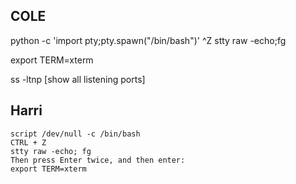COLE
------
python -c 'import pty;pty.spawn("/bin/bash")'
^Z
stty raw -echo;fg

export TERM=xterm

ss -ltnp [show all listening ports]



Harri
---------
```
script /dev/null -c /bin/bash
CTRL + Z
stty raw -echo; fg
Then press Enter twice, and then enter:
export TERM=xterm

```
